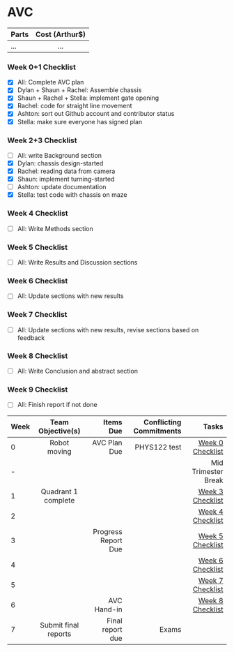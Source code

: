 # AVC

| Parts  | Cost (Arthur$)  |
| :------------ |:---------------:| 
| ...      | ... |

### Week 0+1 Checklist
- [x] All: Complete AVC plan
- [x] Dylan + Shaun + Rachel: Assemble chassis
- [x] Shaun + Rachel + Stella: implement gate opening
- [x] Rachel: code for straight line movement
- [x] Ashton: sort out Github account and contributor status
- [x] Stella: make sure everyone has signed plan

### Week 2+3 Checklist
- [ ] All: write Background section
- [x] Dylan: chassis design-started
- [x] Rachel: reading data from camera
- [x] Shaun: implement turning-started
- [ ] Ashton: update documentation
- [x] Stella: test code with chassis on maze

### Week 4 Checklist
- [ ] All: Write Methods section

### Week 5 Checklist
- [ ] All: Write Results and Discussion sections

### Week 6 Checklist
- [ ] All: Update sections with new results

### Week 7 Checklist
- [ ] All: Update sections with new results, revise sections based on feedback

### Week 8 Checklist
- [ ] All: Write Conclusion and abstract section

### Week 9 Checklist
- [ ] All: Finish report if not done


| Week  | Team Objective(s)  | Items Due | Conflicting Commitments | Tasks |
| :------------ |:---------------:| ------: | ------: | ------: |
| 0   | Robot moving | AVC Plan Due | PHYS122 test | [Week 0 Checklist](#week-1-checklist) |
| -   |  |  | | Mid Trimester Break|
| 1   | Quadrant 1 complete |  | | [Week 3 Checklist](#week-1-checklist) |
| 2   |                     |  | | [Week 4 Checklist](#week-2-checklist) |
| 3   |                     | Progress Report Due | | [Week 5 Checklist](#week-3-checklist) |
| 4   |                     |  | | [Week 6 Checklist](#week-4-checklist) |
| 5   |                     |  | | [Week 7 Checklist](#week-5-checklist) |
| 6   |                     | AVC Hand-in | | [Week 8 Checklist](#week-6-checklist) |
| 7   | Submit final reports | Final report due | Exams | |
